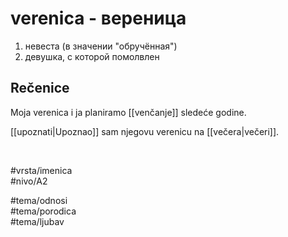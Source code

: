 # verenica - вереница

1. невеста (в значении "обручённая")  
2. девушка, с которой помолвлен

## Rečenice

Moja verenica i ja planiramo [[venčanje]] sledeće godine.

[[upoznati|Upoznao]] sam njegovu verenicu na [[večera|večeri]].

<br>

#vrsta/imenica  
#nivo/A2  

#tema/odnosi  
#tema/porodica  
#tema/ljubav  
